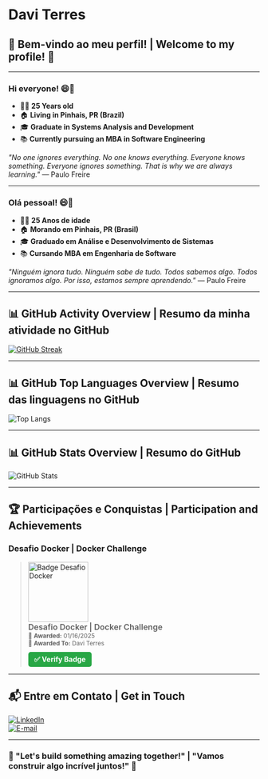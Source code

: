 <!--
**Davez99/Davez99** é um ✨ _repositório especial_ ✨ porque seu `README.md` (este arquivo) aparece no seu perfil do GitHub.
-->

# Davi Terres

## 🌟 Bem-vindo ao meu perfil! | Welcome to my profile! 🌟

---

### Hi everyone! 😄🤙
- 👨🏻 **25 Years old**
- 🏠 **Living in Pinhais, PR (Brazil)**
- 🎓 **Graduate in Systems Analysis and Development**
- 📚 **Currently pursuing an MBA in Software Engineering**

_"No one ignores everything. No one knows everything. Everyone knows something. Everyone ignores something. That is why we are always learning."_ — Paulo Freire

---

### Olá pessoal! 😄🤙
- 👨🏻 **25 Anos de idade**
- 🏠 **Morando em Pinhais, PR (Brasil)**
- 🎓 **Graduado em Análise e Desenvolvimento de Sistemas**
- 📚 **Cursando MBA em Engenharia de Software**

_"Ninguém ignora tudo. Ninguém sabe de tudo. Todos sabemos algo. Todos ignoramos algo. Por isso, estamos sempre aprendendo."_ — Paulo Freire

---

## 📊 GitHub Activity Overview | Resumo da minha atividade no GitHub

[![GitHub Streak](https://streak-stats.demolab.com?user=Davez99&theme=microsoft-dark&locale=pt_BR)](https://git.io/streak-stats)

---

## 📊 GitHub Top Languages Overview | Resumo das linguagens no GitHub

![Top Langs](https://github-readme-stats-git-masterrstaa-rickstaa.vercel.app/api/top-langs/?username=Davez99&layout=compact&bg_color=0D1117&border_color=30A3DC&title_color=E94D5F&text_color=FFFFFF)

---

## 📊 GitHub Stats Overview | Resumo do GitHub

![GitHub Stats](https://github-readme-stats.vercel.app/api?username=Davez99&theme=tokyonight&bg_color=0D1117&border_color=30A3DC&show_icons=true&icon_color=30A3DC&title_color=E94D5F&text_color=FFFFFF)

---

## 🏆 Participações e Conquistas | Participation and Achievements

### Desafio Docker | Docker Challenge
<blockquote class="badgr-badge">
<a href="https://api.badgr.io/public/assertions/_HchD1CMTYCA5OZljIaThw">
<img width="120px" height="120px" src="https://api.badgr.io/public/assertions/_HchD1CMTYCA5OZljIaThw/image" alt="Badge Desafio Docker">
</a>
<p style="margin: 0; font-size: 16px; font-weight: 600;">Desafio Docker | Docker Challenge</p>
<p style="margin: 0; font-size: 12px;">🏅 <strong>Awarded:</strong> 01/16/2025</p>
<p style="margin: 0; font-size: 12px;">🎉 <strong>Awarded To:</strong> Davi Terres</p>
<p style="margin-top: 10px;">
<a href="https://badgecheck.io?url=https%3A%2F%2Fapi.badgr.io%2Fpublic%2Fassertions%2F_HchD1CMTYCA5OZljIaThw&amp;identity__email=davi.mdr%40gmail.com" 
style="display: inline-block; font-size: 14px; font-weight: bold; padding: 6px 12px; color: white; background-color: #28A745; text-decoration: none; border-radius: 5px;">
✅ Verify Badge
</a>
</p>
</blockquote>

---

## 📬 Entre em Contato | Get in Touch

[![LinkedIn](https://img.shields.io/badge/-LinkedIn-blue?style=for-the-badge&logo=linkedin)](https://www.linkedin.com/in/davi-t-9b7402126/)  
[![E-mail](https://img.shields.io/badge/-E--mail-red?style=for-the-badge&logo=gmail&logoColor=white)](mailto:davi.mdr@gmail.com)

---

### 🌟 "Let's build something amazing together!" | "Vamos construir algo incrível juntos!" 🌟
